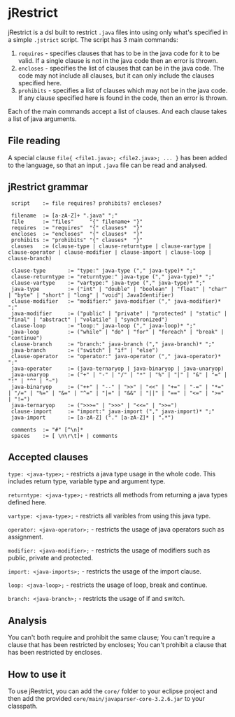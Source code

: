 # jRestrict

jRestrict is a dsl built to restrict ``.java`` files into using only what's specified in a simple ``.jstrict`` script. The script has 3 main commands:

1. ``requires`` - specifies clauses that has to be in the java code for it to be valid. If a single clause is not in the java code then an error is thrown. 
2. ``encloses`` - specifies the list of clauses that can be in the java code. The code may not include all clauses, but it can only include the clauses specified here.
3. ``prohibits`` - specifies a list of clauses which may not be in the java code. If any clause specified here is found in the code, then an error is thrown.  

Each of the main commands accept a list of clauses. And each clause takes a list of java arguments. 

## File reading

A special clause ``file{ <file1.java>; <file2.java>; ... }`` has been added to the language, so that an input ``.java`` file can be read and analysed. 

## jRestrict grammar

```
 script    := file requires? prohibits? encloses?
 
 filename  := [a-zA-Z]+ ".java" ";"
 file      := "files"     "{" filename+ "}"
 requires  := "requires"  "{" clauses*  "}"
 encloses  := "encloses"  "{" clauses*  "}"
 prohibits := "prohibits" "{" clauses*  "}"
 clauses   := (clause-type | clause-returntype | clause-vartype | clause-operator | clause-modifier | clause-import | clause-loop | clause-branch)
 
 clause-type       := "type:" java-type ("," java-type)* ";" 
 clause-returntype := "returntype:" java-type ("," java-type)* ";" 
 clause-vartype    := "vartype:" java-type ("," java-type)* ";" 
 java-type         := ("int" | "double" | "boolean" | "float" | "char" | "byte" | "short" | "long" | "void"| JavaIdentifier)
 clause-modifier   := "modifier:" java-modifier ("," java-modifier)* ";"
 java-modifier     := ("public" | "private" | "protected" | "static" | "final" | "abstract" | "volatile" | "synchronized")
 clause-loop       := "loop:" java-loop ("," java-loop)* ";" 
 java-loop         := ("while" | "do" | "for" | "foreach" | "break" | "continue")
 clause-branch     := "branch:" java-branch ("," java-branch)* ";" 
 java-branch       := ("switch" | "if" | "else")
 clause-operator   := "operator:" java-operator ("," java-operator)* ";" 
 java-operator     := (java-ternaryop | java-binaryop | java-unaryop)
 java-unaryop      := ("+" | "-" | "/" | "*" | "%" | "|" | "&" | "=" | "!" | "^" | "~")
 java-binaryop     := ("++" | "--" | ">>" | "<<" | "+=" | "-=" | "*=" | "/=" | "%=" | "&=" | "^=" | "|=" | "&&" | "||" | "==" | "<=" | ">=" | "!=")
 java-ternaryop    := (">>>=" | ">>>" | "<<=" | ">>=")
 clause-import     := "import:" java-import ("," java-import)* ";"
 java-import       := [a-zA-Z] ("." [a-zA-Z]* | ".*")
 
 comments  := "#" [^\n]*
 spaces    := [ \n\r\t]+ | comments

```

## Accepted clauses

``type: <java-type>;`` - restricts a java type usage in the whole code. This includes return type, variable type and argument type.

``returntype: <java-type>;`` - restricts all methods from returning a java types defined here.

``vartype: <java-type>;`` - restricts all varibles from using this java type.

``operator: <java-operator>;`` - restricts the usage of java operators such as assignment.

``modifier: <java-modifier>;`` - restricts the usage of modifiers such as public, private and protected.

``import: <java-imports>;`` - restricts the usage of the import clause.

``loop: <java-loop>;`` - restricts the usage of loop, break and continue.

``branch: <java-branch>;`` - restricts the usage of if and switch. 

## Analysis

You can't both require and prohibit the same clause; 
You can't require a clause that has been restricted by encloses;
You can't prohibit a clause that has been restricted by encloses.

## How to use it

To use jRestrict, you can add the ``core/`` folder to your eclipse project and then add the provided ``core/main/javaparser-core-3.2.6.jar`` to your classpath.



